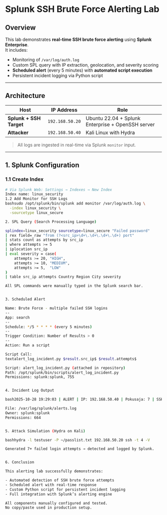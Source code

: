 # Splunk SSH Brute Force Alerting Lab

## Overview
This lab demonstrates **real-time SSH brute force alerting** using **Splunk Enterprise**.  
It includes:
- Monitoring of `/var/log/auth.log`
- Custom SPL query with IP extraction, geolocation, and severity scoring
- **Scheduled alert** (every 5 minutes) with **automated script execution**
- Persistent incident logging via Python script

---

## Architecture

| Host | IP Address | Role |
|------|------------|------|
| **Splunk + SSH Target** | `192.168.50.20` | Ubuntu 22.04 + Splunk Enterprise + OpenSSH server |
| **Attacker** | `192.168.50.40` | Kali Linux with Hydra |

> All logs are ingested in real-time via Splunk `monitor` input.

---

## 1. Splunk Configuration

### 1.1 Create Index
```bash
# Via Splunk Web: Settings → Indexes → New Index
Index name: linux_security
1.2 Add Monitor for SSH Logs
bashsudo /opt/splunk/bin/splunk add monitor /var/log/auth.log \
  -index linux_security \
  -sourcetype linux_secure

2. SPL Query (Search Processing Language)

splindex=linux_security sourcetype=linux_secure "Failed password"
| rex field=_raw "from (?<src_ip>\d+\.\d+\.\d+\.\d+) port"
| stats count as attempts by src_ip
| where attempts >= 5
| iplocation src_ip
| eval severity = case(
    attempts >= 20, "HIGH",
    attempts >= 10, "MEDIUM",
    attempts >= 5,  "LOW"
)
| table src_ip attempts Country Region City severity

All SPL commands were manually typed in the Splunk search bar.


3. Scheduled Alert

Name: Brute Force - multiple failed SSH logins
--
App: search
--
Schedule: */5 * * * * (every 5 minutes)
--
Trigger Condition: Number of Results > 0
--
Action: Run a script

Script Call:
textalert_log_incident.py $result.src_ip$ $result.attempts$

Script: alert_log_incident.py (attached in repository)
Path: /opt/splunk/bin/scripts/alert_log_incident.py
Permissions: splunk:splunk, 755


4. Incident Log Output

bash2025-10-28 19:29:03 | ALERT | IP: 192.168.50.40 | Pokusaja: 7 | SSH Brute Force

File: /var/log/splunk/alerts.log
Owner: splunk:splunk
Permissions: 664


5. Attack Simulation (Hydra on Kali)

bashhydra -l testuser -P ~/passlist.txt 192.168.50.20 ssh -t 4 -V

Generated 7+ failed login attempts → detected and logged by Splunk.


6. Conclusion

This alerting lab successfully demonstrates:

- Automated detection of SSH brute force attempts
- Scheduled alert with real-time response
- Custom Python script for persistent incident logging
- Full integration with Splunk’s alerting engine

All components manually configured and tested.
No copy/paste used in production setup.

